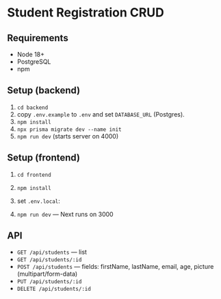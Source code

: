 # Student Registration CRUD

## Requirements
- Node 18+
- PostgreSQL
- npm

## Setup (backend)
1. `cd backend`
2. copy `.env.example` to `.env` and set `DATABASE_URL` (Postgres).
3. `npm install`
4. `npx prisma migrate dev --name init`
5. `npm run dev` (starts server on 4000)

## Setup (frontend)
1. `cd frontend`
2. `npm install`
3. set `.env.local`:


4. `npm run dev` — Next runs on 3000

## API
- `GET /api/students` — list
- `GET /api/students/:id`
- `POST /api/students` — fields: firstName, lastName, email, age, picture (multipart/form-data)
- `PUT /api/students/:id`
- `DELETE /api/students/:id`


